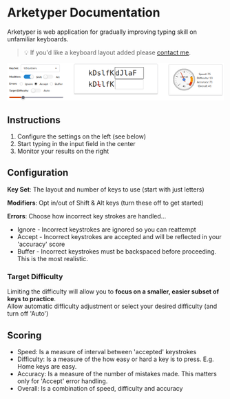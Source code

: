 # Arketyper Documentation
Arketyper is web application for gradually improving typing skill on unfamiliar keyboards.

> :bulb: If you'd like a keyboard layout added please [contact me](https://www.freshcode.biz/).

![Main Screenshot](screenshot-main.png)

## Instructions
1. Configure the settings on the left (see below)
2. Start typing in the input field in the center
3. Monitor your results on the right

## Configuration
**Key Set**: The layout and number of keys to use (start with just letters) 

**Modifiers**: Opt in/out of Shift & Alt keys (turn these off to get started)

**Errors**: Choose how incorrect key strokes are handled...
* Ignore - Incorrect keystrokes are ignored so you can reattempt
* Accept - Incorrect keystrokes are accepted and will be reflected in your 'accuracy' score
* Buffer - Incorrect keystrokes must be backspaced before proceeding. This is the most realistic.

### Target Difficulty  
Limiting the difficulty will allow you to **focus on a smaller, easier subset of keys to practice**.  
Allow automatic difficulty adjustment or select your desired difficulty (and turn off 'Auto')

## Scoring
* Speed: Is a measure of interval between 'accepted' keystrokes
* Difficulty: Is a measure of the how easy or hard a key is to press. E.g. Home keys are easy.
* Accuracy: Is a measure of the number of mistakes made. This matters only for 'Accept' error handling.
* Overall: Is a combination of speed, difficulty and accuracy